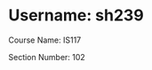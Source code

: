 
<html lang="en">
    <head>
        <meta charset="utf-8">
    </head>
    <body>
        <h1>Username: sh239</h1>
        <p>Course Name: IS117</p>
        <p>Section Number: 102</p>
    </body>
 </html>

